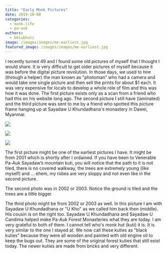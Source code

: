 ```yaml
---
title: "Early Monk Pictures"
date: 2019-10-08
categories: 
  - monk-life
  - pa-auk
authors: 
  - bksubhuti
image: /images/images/me-earliest.jpg
featured_image: /images/images/me-earliest.jpg
---
```


I recently turned 49 and I found some old pictures of myself that I thought I would share. It is very difficult to get older pictures of myself because it was before the digital picture revolution. In those days, we used to hire (through a helper) the man known as "photoman" who had a camera and would take one single picture and then sell the prints for about $1 each. It was very expensive for locals to develop a whole role of film and this was how it was done. The first picture exists only as a scan from a friend who had this on his website long ago. The second picture I still have (laminated) and the third picture was sent to me by a friend who spotted this picture frame hanging up at Sayadaw U Khundadhana's monastery in Dawei, Myanmar.

![](/images/me-earliest.jpg)

![](/images/20130507_164503-e1570518818871-768x1024.jpg)

![](/images/me-and-ukho-1024x768.jpg)

The first picture might be one of the earliest pictures I have. It might be from 2001 which is shortly after I ordained. If you have been to Venerable Pa-Auk Sayadaw’s mountain kuti, you will notice that the path to it is not tiled, there is no covered walkway, the trees are extremely young (like myself) and … ehem, my robes are very sloppy and not even like in the second picture.

The second photo was in 2002 or 2003. Notice the ground is tiled and the trees are a little bigger.

The third photo might be from 2002 or 2003 as well. In this picture I am with Sayadaw U Khundadhana or "U Kho" as we called him back then (middle). His cousin is on the right too. Sayadaw U Khundadhana and Sayadaw U Candima helped make Pa-Auk Forest Monasteries what they are today. I am very grateful to both of them. I cannot tell who's monk hut (kuti) it is. It is very similar to the one I stayed at. We now call these kuties as "black kuties" because they were all wooden and painted with old engine oil to keep the bugs out. They are some of the original forest kuties that still exist today. The newer kuties are made from bricks and very different.